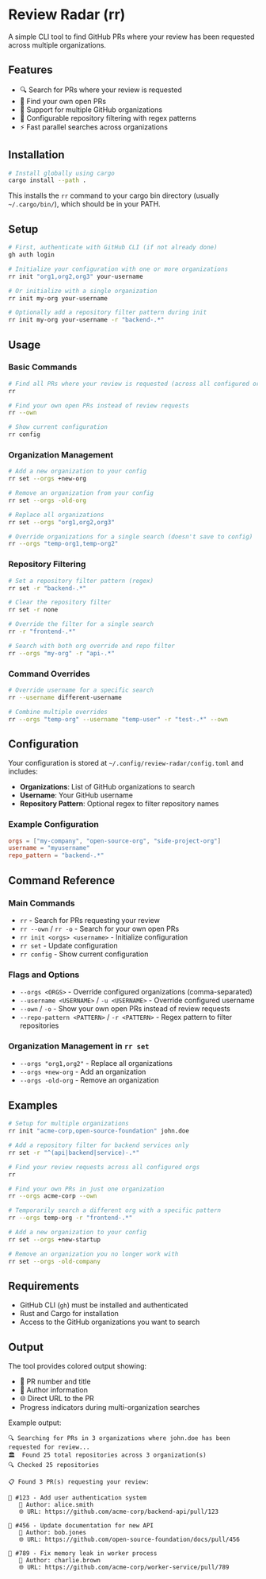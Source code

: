 # Review Radar (rr)

A simple CLI tool to find GitHub PRs where your review has been requested across multiple organizations.

## Features

- 🔍 Search for PRs where your review is requested
- 👤 Find your own open PRs
- 🏢 Support for multiple GitHub organizations
- 🔧 Configurable repository filtering with regex patterns
- ⚡ Fast parallel searches across organizations

## Installation

```bash
# Install globally using cargo
cargo install --path .
```

This installs the `rr` command to your cargo bin directory (usually `~/.cargo/bin/`), which should be in your PATH.

## Setup

```bash
# First, authenticate with GitHub CLI (if not already done)
gh auth login

# Initialize your configuration with one or more organizations
rr init "org1,org2,org3" your-username

# Or initialize with a single organization
rr init my-org your-username

# Optionally add a repository filter pattern during init
rr init my-org your-username -r "backend-.*"
```

## Usage

### Basic Commands

```bash
# Find all PRs where your review is requested (across all configured orgs)
rr

# Find your own open PRs instead of review requests
rr --own

# Show current configuration
rr config
```

### Organization Management

```bash
# Add a new organization to your config
rr set --orgs +new-org

# Remove an organization from your config
rr set --orgs -old-org

# Replace all organizations
rr set --orgs "org1,org2,org3"

# Override organizations for a single search (doesn't save to config)
rr --orgs "temp-org1,temp-org2"
```

### Repository Filtering

```bash
# Set a repository filter pattern (regex)
rr set -r "backend-.*"

# Clear the repository filter
rr set -r none

# Override the filter for a single search
rr -r "frontend-.*"

# Search with both org override and repo filter
rr --orgs "my-org" -r "api-.*"
```

### Command Overrides

```bash
# Override username for a specific search
rr --username different-username

# Combine multiple overrides
rr --orgs "temp-org" --username "temp-user" -r "test-.*" --own
```

## Configuration

Your configuration is stored at `~/.config/review-radar/config.toml` and includes:

- **Organizations**: List of GitHub organizations to search
- **Username**: Your GitHub username
- **Repository Pattern**: Optional regex to filter repository names

### Example Configuration

```toml
orgs = ["my-company", "open-source-org", "side-project-org"]
username = "myusername"
repo_pattern = "backend-.*"
```

## Command Reference

### Main Commands

- `rr` - Search for PRs requesting your review
- `rr --own` / `rr -o` - Search for your own open PRs
- `rr init <orgs> <username>` - Initialize configuration
- `rr set` - Update configuration
- `rr config` - Show current configuration

### Flags and Options

- `--orgs <ORGS>` - Override configured organizations (comma-separated)
- `--username <USERNAME>` / `-u <USERNAME>` - Override configured username
- `--own` / `-o` - Show your own open PRs instead of review requests
- `--repo-pattern <PATTERN>` / `-r <PATTERN>` - Regex pattern to filter repositories

### Organization Management in `rr set`

- `--orgs "org1,org2"` - Replace all organizations
- `--orgs +new-org` - Add an organization
- `--orgs -old-org` - Remove an organization

## Examples

```bash
# Setup for multiple organizations
rr init "acme-corp,open-source-foundation" john.doe

# Add a repository filter for backend services only
rr set -r "^(api|backend|service)-.*"

# Find your review requests across all configured orgs
rr

# Find your own PRs in just one organization
rr --orgs acme-corp --own

# Temporarily search a different org with a specific pattern
rr --orgs temp-org -r "frontend-.*"

# Add a new organization to your config
rr set --orgs +new-startup

# Remove an organization you no longer work with
rr set --orgs -old-company
```

## Requirements

- GitHub CLI (`gh`) must be installed and authenticated
- Rust and Cargo for installation
- Access to the GitHub organizations you want to search

## Output

The tool provides colored output showing:
- 🔗 PR number and title
- 👤 Author information
- 🌐 Direct URL to the PR
- Progress indicators during multi-organization searches

Example output:
```
🔍 Searching for PRs in 3 organizations where john.doe has been requested for review...
🏛️  Found 25 total repositories across 3 organization(s)
🔍 Checked 25 repositories

📋 Found 3 PR(s) requesting your review:

🔗 #123 - Add user authentication system
   👤 Author: alice.smith
   🌐 URL: https://github.com/acme-corp/backend-api/pull/123

🔗 #456 - Update documentation for new API
   👤 Author: bob.jones
   🌐 URL: https://github.com/open-source-foundation/docs/pull/456

🔗 #789 - Fix memory leak in worker process
   👤 Author: charlie.brown
   🌐 URL: https://github.com/acme-corp/worker-service/pull/789
```
